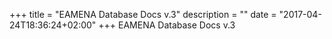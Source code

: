 +++
title = "EAMENA Database Docs v.3"
description = ""
date = "2017-04-24T18:36:24+02:00"
+++
EAMENA Database Docs v.3